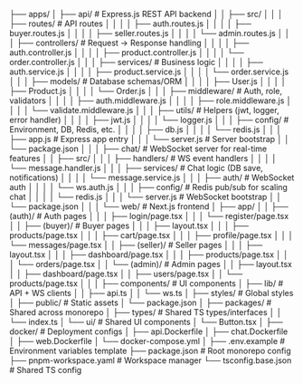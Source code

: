 
├── apps/
│   ├── api/                          # Express.js REST API backend
│   │   ├── src/
│   │   │   ├── routes/               # API routes
│   │   │   │   ├── auth.routes.js
│   │   │   │   ├── buyer.routes.js
│   │   │   │   ├── seller.routes.js
│   │   │   │   └── admin.routes.js
│   │   │   ├── controllers/          # Request -> Response handling
│   │   │   │   ├── auth.controller.js
│   │   │   │   ├── product.controller.js
│   │   │   │   └── order.controller.js
│   │   │   ├── services/             # Business logic
│   │   │   │   ├── auth.service.js
│   │   │   │   ├── product.service.js
│   │   │   │   └── order.service.js
│   │   │   ├── models/               # Database schemas/ORM
│   │   │   │   ├── User.js
│   │   │   │   ├── Product.js
│   │   │   │   └── Order.js
│   │   │   ├── middleware/           # Auth, role, validators
│   │   │   │   ├── auth.middleware.js
│   │   │   │   ├── role.middleware.js
│   │   │   │   └── validate.middleware.js
│   │   │   ├── utils/                # Helpers (jwt, logger, error handler)
│   │   │   │   ├── jwt.js
│   │   │   │   └── logger.js
│   │   │   ├── config/               # Environment, DB, Redis, etc.
│   │   │   │   ├── db.js
│   │   │   │   └── redis.js
│   │   │   ├── app.js                # Express app entry
│   │   │   └── server.js             # Server bootstrap
│   │   └── package.json
│   │
│   ├── chat/                         # WebSocket server for real-time features
│   │   ├── src/
│   │   │   ├── handlers/             # WS event handlers
│   │   │   │   └── message.handler.js
│   │   │   ├── services/             # Chat logic (DB save, notifications)
│   │   │   │   └── message.service.js
│   │   │   ├── auth/                 # WebSocket auth
│   │   │   │   └── ws.auth.js
│   │   │   ├── config/               # Redis pub/sub for scaling chat
│   │   │   │   └── redis.js
│   │   │   └── server.js             # WebSocket bootstrap
│   │   └── package.json
│   │
│   └── web/                          # Next.js frontend
│       ├── app/
│       │   ├── (auth)/               # Auth pages
│       │   │   ├── login/page.tsx
│       │   │   └── register/page.tsx
│       │   ├── (buyer)/              # Buyer pages
│       │   │   ├── layout.tsx
│       │   │   ├── products/page.tsx
│       │   │   ├── cart/page.tsx
│       │   │   ├── profile/page.tsx
│       │   │   └── messages/page.tsx
│       │   ├── (seller)/             # Seller pages
│       │   │   ├── layout.tsx
│       │   │   ├── dashboard/page.tsx
│       │   │   ├── products/page.tsx
│       │   │   └── orders/page.tsx
│       │   └── (admin)/              # Admin pages
│       │       ├── layout.tsx
│       │       ├── dashboard/page.tsx
│       │       ├── users/page.tsx
│       │       └── products/page.tsx
│       │
│       ├── components/               # UI components
│       ├── lib/                      # API + WS clients
│       │   ├── api.ts
│       │   └── ws.ts
│       ├── styles/                   # Global styles
│       ├── public/                   # Static assets
│       └── package.json
│
├── packages/                         # Shared across monorepo
│   ├── types/                        # Shared TS types/interfaces
│   │   └── index.ts
│   └── ui/                           # Shared UI components
│       └── Button.tsx
│
├── docker/                           # Deployment configs
│   ├── api.Dockerfile
│   ├── chat.Dockerfile
│   ├── web.Dockerfile
│   └── docker-compose.yml
│
├── .env.example                      # Environment variables template
├── package.json                      # Root monorepo config
├── pnpm-workspace.yaml               # Workspace manager
└── tsconfig.base.json                # Shared TS config
